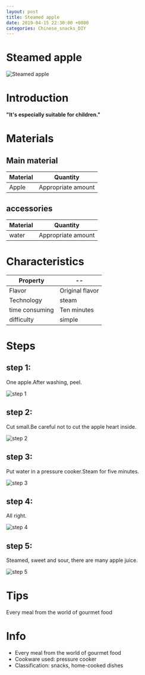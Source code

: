 ```yaml
---
layout: post
title: Steamed apple
date: 2019-04-15 22:30:00 +0800
categories: Chinese_snacks_DIY
---
```


# Steamed apple

![Steamed apple](/img/452837/452837.jpg)

# Introduction

**"It's especially suitable for children."**

# Materials


## Main material

Material|Quantity
--|--
Apple|Appropriate amount

## accessories

Material|Quantity
--|--
water|Appropriate amount

# Characteristics

Property|--
--|--
Flavor|Original flavor
Technology|steam
time consuming|Ten minutes
difficulty|simple

# Steps

## step 1:

One apple.After washing, peel.

![step 1](/img/452837/1.jpg)

## step 2:

Cut small.Be careful not to cut the apple heart inside.

![step 2](/img/452837/2.jpg)

## step 3:

Put water in a pressure cooker.Steam for five minutes.

![step 3](/img/452837/3.jpg)

## step 4:

All right.

![step 4](/img/452837/4.jpg)

## step 5:

Steamed, sweet and sour, there are many apple juice.

![step 5](/img/452837/5.jpg)

# Tips

Every meal from the world of gourmet food

# Info

- Every meal from the world of gourmet food
- Cookware used: pressure cooker
- Classification: snacks, home-cooked dishes